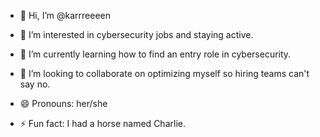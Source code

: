 - 👋 Hi, I’m @karrreeeen
- 👀 I’m interested in cybersecurity jobs and staying active.
- 🌱 I’m currently learning how to find an entry role in cybersecurity.
- 💞️ I’m looking to collaborate on optimizing myself so hiring teams can't say no.

- 😄 Pronouns: her/she
- ⚡ Fun fact: I had a horse named Charlie. 

<!---
karrreeeen/karrreeeen is a ✨ special ✨ repository because its `README.md` (this file) appears on your GitHub profile.
You can click the Preview link to take a look at your changes.
--->
